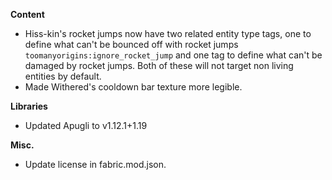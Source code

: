 **Content**
- Hiss-kin's rocket jumps now have two related entity type tags, one to define what can't be bounced off with rocket jumps `toomanyorigins:ignore_rocket_jump` and one tag to define what can't be damaged by rocket jumps. Both of these will not target non living entities by default.
- Made Withered's cooldown bar texture more legible.

**Libraries**
- Updated Apugli to v1.12.1+1.19

**Misc.**
- Update license in fabric.mod.json.